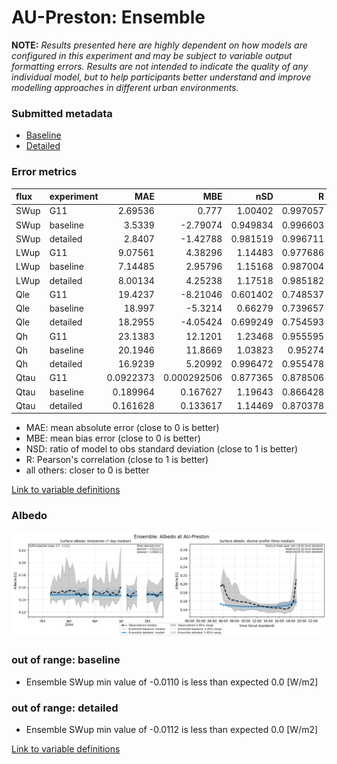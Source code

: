 # AU-Preston: Ensemble

**NOTE:** *Results presented here are highly dependent on how models are configured in this experiment and may be subject to variable output formatting errors. Results are not intended to indicate the quality of any individual model, but to help participants better understand and improve modelling approaches in different urban environments.*

### Submitted metadata

- [Baseline](Ensemble_AU-Preston_baseline_attrs.md)
- [Detailed](Ensemble_AU-Preston_detailed_attrs.md)

### Error metrics

| flux   | experiment   |        MAE |          MBE |      nSD |        R |         5th |       95th |      RMSE |     cRMSE |         AMBE |      1-nSD |        1-R |   nSkewness |   nKurtosis |   Overlap |
|:-------|:-------------|-----------:|-------------:|---------:|---------:|------------:|-----------:|----------:|----------:|-------------:|-----------:|-----------:|------------:|------------:|----------:|
| SWup   | G11          |  2.69536   |  0.777       | 1.00402  | 0.997057 |  0.16186    |  0.355818  |  3.66725  | 0.0769727 |  0.777       | 0.00401693 | 0.00294251 |   0.0521763 |  0.112553   | 0.0603192 |
| SWup   | baseline     |  3.5339    | -2.79074     | 0.949834 | 0.996603 |  0.497298   |  7.45883   |  5.22127  | 0.0947136 |  2.79074     | 0.0501665  | 0.00339743 |   0.0195043 |  0.0405558  | 0.0640075 |
| SWup   | detailed     |  2.8407    | -1.42788     | 0.981519 | 0.996711 |  0.471392   |  2.18819   |  4.09839  | 0.0824525 |  1.42788     | 0.0184813  | 0.00328922 |   0.0198489 |  0.0459544  | 0.0625164 |
| LWup   | G11          |  9.07561   |  4.38296     | 1.14483  | 0.977686 |  1.3135     | 20.2813    | 12.1      | 0.268455  |  4.38296     | 0.144832   | 0.0223141  |   0.079746  |  0.101279   | 0.0639132 |
| LWup   | baseline     |  7.14485   |  2.95796     | 1.15168  | 0.987004 |  3.42707    | 19.7077    | 10.1135   | 0.230089  |  2.95796     | 0.151677   | 0.0129963  |   0.0523464 |  0.00397612 | 0.0654557 |
| LWup   | detailed     |  8.00134   |  4.25238     | 1.17518  | 0.985182 |  2.62965    | 23.3983    | 11.5685   | 0.255959  |  4.25238     | 0.175179   | 0.0148179  |   0.0669957 |  0.0173024  | 0.0658329 |
| Qle    | G11          | 19.4237    | -8.21046     | 0.601402 | 0.748537 | 10.1928     | 38.4281    | 34.1919   | 0.679221  |  8.21046     | 0.398598   | 0.251463   |   0.134972  |  0.678911   | 0.238347  |
| Qle    | baseline     | 18.997     | -5.3214      | 0.66279  | 0.739657 | 11.1798     | 31.1694    | 33.517    | 0.677359  |  5.3214      | 0.33721    | 0.260343   |   0.0110716 |  0.436957   | 0.203481  |
| Qle    | detailed     | 18.2955    | -4.05424     | 0.699249 | 0.754593 | 10.89       | 24.5469    | 32.4261   | 0.658523  |  4.05424     | 0.300751   | 0.245407   |   0.0730115 |  0.5901     | 0.211646  |
| Qh     | G11          | 23.1383    | 12.1201      | 1.23468  | 0.955595 |  1.28207    | 74.3635    | 39.1248   | 0.405868  | 12.1201      | 0.234683   | 0.0444053  |   0.0106264 |  0.148186   | 0.131152  |
| Qh     | baseline     | 20.1946    | 11.8669      | 1.03823  | 0.95274  | 11.749      | 23.7829    | 31.2564   | 0.315587  | 11.8669      | 0.0382268  | 0.0472603  |   0.0319757 |  0.00612681 | 0.187615  |
| Qh     | detailed     | 16.9239    |  5.20992     | 0.996472 | 0.955478 |  8.08228    |  7.7002    | 27.7878   | 0.297895  |  5.20992     | 0.00352786 | 0.0445216  |   0.0318827 |  0.00726646 | 0.108564  |
| Qtau   | G11          |  0.0922373 |  0.000292506 | 0.877365 | 0.878506 |  0.00448539 |  0.0938522 |  0.148146 | 0.477733  |  0.000292506 | 0.122635   | 0.121494   |   0.209037  |  0.410262   | 0.0742814 |
| Qtau   | baseline     |  0.189964  |  0.167627    | 1.19643  | 0.866428 |  0.0444555  |  0.262392  |  0.249925 | 0.598501  |  0.167627    | 0.196428   | 0.133572   |   0.244849  |  0.416408   | 0.253097  |
| Qtau   | detailed     |  0.161628  |  0.133617    | 1.14469  | 0.870378 |  0.0324262  |  0.195688  |  0.219842 | 0.563639  |  0.133617    | 0.144689   | 0.129622   |   0.240738  |  0.41403    | 0.209635  |

 - MAE: mean absolute error (close to 0 is better)
 - MBE: mean bias error (close to 0 is better)
 - NSD: ratio of model to obs standard deviation (close to 1 is better)
 - R: Pearson's correlation (close to 1 is better)
 - all others: closer to 0 is better

[Link to variable definitions](../modelattrs/variable_definitions.md)

### <a name="albedo"></a>Albedo
[![Ensemble_AU-Preston_Albedo.png](Ensemble_AU-Preston_Albedo.png)](Ensemble_AU-Preston_Albedo.png)

### out of range: baseline

 - Ensemble SWup min value of -0.0110 is less than expected 0.0 [W/m2]

### out of range: detailed

 - Ensemble SWup min value of -0.0112 is less than expected 0.0 [W/m2]


[Link to variable definitions](../modelattrs/variable_definitions.md)

